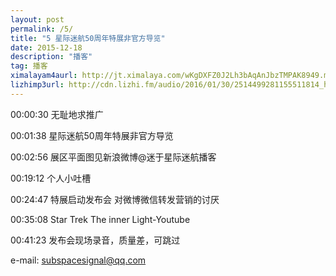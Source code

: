 ```yaml
---
layout: post
permalink: /5/
title: "5 星际迷航50周年特展非官方导览"
date: 2015-12-18
description: "播客"
tag: 播客
ximalayam4aurl: http://jt.ximalaya.com/wKgDXFZ0J2Lh3bAqAnJbzTMPAK8949.m4a?channel=rss&album_id=3135361&track_id=10897951&uid=6418191&jt=http://audio.xmcdn.com/group12/M04/CF/22/wKgDXFZ0J2Lh3bAqAnJbzTMPAK8949.m4a
lizhimp3url: http://cdn.lizhi.fm/audio/2016/01/30/2514499281155511814_hd.mp3
---   
```


00:00:30 无耻地求推广

00:01:38 星际迷航50周年特展非官方导览

00:02:56 展区平面图见新浪微博@迷于星际迷航播客

00:19:12 个人小吐槽

00:24:47 特展启动发布会 对微博微信转发营销的讨厌

00:35:08 Star Trek The inner Light-Youtube

00:41:23 发布会现场录音，质量差，可跳过

e-mail: [subspacesignal@qq.com](mailto:subspacesignal@qq.com)